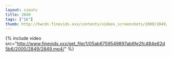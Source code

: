 ```yaml
--- 
layout: sieutv
title: 2849
tags: ["1k"]
thumb: http://hwcdn.finevids.xxx/contents/videos_screenshots/2000/2849/preview.mp4.jpg
---
```

{% include video src="http://www.finevids.xxx/get_file/1/05ab6759549897ab6fe2fc484e82d5b6/2000/2849/2849.mp4/" %} 
